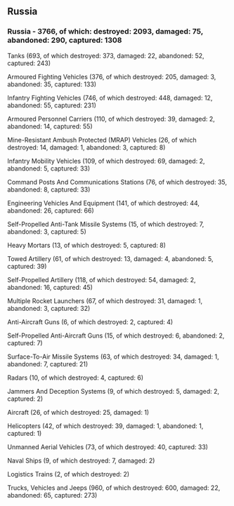 
 
 ## Russia
 
 ### Russia - 3766, of which: destroyed: 2093, damaged: 75, abandoned: 290, captured: 1308

 

 

 Tanks (693, of which destroyed: 373, damaged: 22, abandoned: 52, captured: 243)

 Armoured Fighting Vehicles (376, of which destroyed: 205, damaged: 3, abandoned: 35, captured: 133)

 Infantry Fighting Vehicles (746, of which destroyed: 448, damaged: 12, abandoned: 55, captured: 231)

 Armoured Personnel Carriers (110, of which destroyed: 39, damaged: 2, abandoned: 14, captured: 55)

 Mine-Resistant Ambush Protected (MRAP) Vehicles (26, of which destroyed: 14, damaged: 1, abandoned: 3, captured: 8)

 Infantry Mobility Vehicles (109, of which destroyed: 69, damaged: 2, abandoned: 5, captured: 33)

 Command Posts And Communications Stations (76, of which destroyed: 35, abandoned: 8, captured: 33)

 Engineering Vehicles And Equipment (141, of which destroyed: 44, abandoned: 26, captured: 66)

 Self-Propelled Anti-Tank Missile Systems (15, of which destroyed: 7, abandoned: 3, captured: 5)

 Heavy Mortars (13, of which destroyed: 5, captured: 8)

 Towed Artillery (61, of which destroyed: 13, damaged: 4, abandoned: 5, captured: 39)

 Self-Propelled Artillery (118, of which destroyed: 54, damaged: 2, abandoned: 16, captured: 45)

 Multiple Rocket Launchers (67, of which destroyed: 31, damaged: 1, abandoned: 3, captured: 32)

 Anti-Aircraft Guns (6, of which destroyed: 2, captured: 4)

 Self-Propelled Anti-Aircraft Guns (15, of which destroyed: 6, abandoned: 2, captured: 7)

 Surface-To-Air Missile Systems (63, of which destroyed: 34, damaged: 1, abandoned: 7, captured: 21)

 Radars (10, of which destroyed: 4, captured: 6)

 Jammers And Deception Systems (9, of which destroyed: 5, damaged: 2, captured: 2)

 Aircraft (26, of which destroyed: 25, damaged: 1)

 Helicopters (42, of which destroyed: 39, damaged: 1, abandoned: 1, captured: 1)

 Unmanned Aerial Vehicles (73, of which destroyed: 40, captured: 33)

 Naval Ships (9, of which destroyed: 7, damaged: 2)

 Logistics Trains (2, of which destroyed: 2)

 Trucks, Vehicles and Jeeps (960, of which destroyed: 600, damaged: 22, abandoned: 65, captured: 273)

